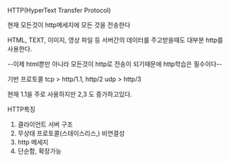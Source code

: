 HTTP(HyperText Transfer Protocol)

현재 모든것이 http메세지에 모든 것을 전송한다

HTML, TEXT, 이미지, 영상 파일 등
서버간의 데이터를 주고받을때도 대부분 http를 사용한다.

--이제 html뿐만 아니라 모든것이 http로 전송이 되기때문에 http학습은 필수이다--

기반 프로토콜
tcp > http/1.1, http/2
udp > http/3

현재 1.1을 주로 사용하지만 2,3 도 증가하고있다.

HTTP특징
1. 클라이언트 서버 구조
2. 무상태 프로토콜(스테이스리스,) 비연결성
3. http 메세지
4. 단순함, 확장가능



